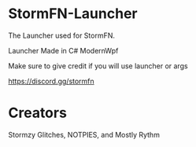 # StormFN-Launcher
The Launcher used for StormFN. 

Launcher Made in C# ModernWpf

Make sure to give credit if you will use launcher or args

https://discord.gg/stormfn

# Creators

Stormzy Glitches, NOTPIES, and Mostly Rythm
